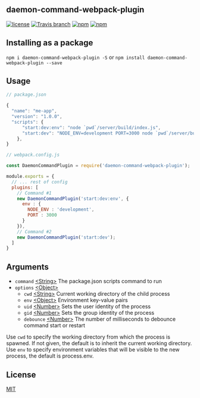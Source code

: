 ## daemon-command-webpack-plugin
[![license](https://img.shields.io/github/license/mashape/apistatus.svg?maxAge=2592000)](http://www.opensource.org/licenses/mit-license.php)
[![Travis branch](https://img.shields.io/travis/lamo2k123/daemon-command-webpack-plugin/master.svg?maxAge=2592000)](https://travis-ci.org/lamo2k123/daemon-command-webpack-plugin)
[![npm](https://img.shields.io/npm/dt/daemon-command-webpack-plugin.svg?maxAge=2592000)](https://www.npmjs.com/package/daemon-command-webpack-plugin)
[![npm](https://img.shields.io/npm/v/daemon-command-webpack-plugin.svg?maxAge=2592000)](https://www.npmjs.com/package/daemon-command-webpack-plugin)

## Installing as a package
`npm i daemon-command-webpack-plugin -S` or `npm install daemon-command-webpack-plugin --save`

## Usage
```javascript
// package.json

{
  "name": "me-app",
  "version": "1.0.0",
  "scripts": {
      "start:dev:env": "node `pwd`/server/build/index.js",
      "start:dev": "NODE_ENV=development PORT=3000 node `pwd`/server/build/index.js",
    },
}
```

```javascript
// webpack.config.js

const DaemonCommandPlugin = require('daemon-command-webpack-plugin');

module.exports = {
  // ... rest of config
  plugins: [
    // Command #1
    new DaemonCommandPlugin('start:dev:env', {
      env : {
        NODE_ENV : 'development',
        PORT : 3000
      }
    }),
    // Command #2
    new DaemonCommandPlugin('start:dev');
  ]
}
```

## Arguments
* `command` [\<String\>](https://developer.mozilla.org/en-US/docs/Web/JavaScript/Data_structures#String_type) The package.json scripts command to run
* `options` [\<Object\>](https://developer.mozilla.org/en-US/docs/Web/JavaScript/Reference/Global_Objects/Object)
    * `cwd` [\<String\>](https://developer.mozilla.org/en-US/docs/Web/JavaScript/Data_structures#String_type) Current working directory of the child process
    * `env` [\<Object\>](https://developer.mozilla.org/en-US/docs/Web/JavaScript/Reference/Global_Objects/Object) Environment key-value pairs
    * `uid` [\<Number\>](https://developer.mozilla.org/en-US/docs/Web/JavaScript/Data_structures#Number_type) Sets the user identity of the process
    * `gid` [\<Number\>](https://developer.mozilla.org/en-US/docs/Web/JavaScript/Data_structures#Number_type) Sets the group identity of the process
    * `debounce` [\<Number\>](https://developer.mozilla.org/en-US/docs/Web/JavaScript/Data_structures#Number_type) The number of milliseconds to debounce command start or restart

Use `cwd` to specify the working directory from which the process is spawned. If not given, the default is to inherit the current working directory.
Use `env` to specify environment variables that will be visible to the new process, the default is process.env.

## License
[MIT](http://www.opensource.org/licenses/mit-license.php)
